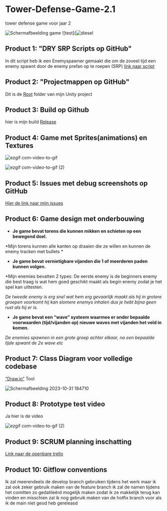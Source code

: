 # Tower-Defense-Game-2.1
 tower defense game voor jaar 2 

![Schermafbeelding game](https://github.com/Dry0/Tower-Defense-Game/assets/115462366/b5dd2ff4-155f-4450-8c90-4949c52d3fe4)
![test](![diesel](https://github.com/Dry0/Tower-Defense-Game/assets/115462366/3b35f12a-ee7d-4ad6-8dba-ad99f2950108)


## Product 1: "DRY SRP Scripts op GitHub"


In dit script heb ik een Enemyspawner gemaakt die om de zoveel tijd een enemy spawnt door de enemy prefan op te roepen (SRP) [link naar script](https://github.com/Dry0/Tower-Defense-Game/blob/Develop/Assets/Scripts/Enemys/EnemySpawner.cs)

## Product 2: "Projectmappen op GitHub"

Dit is de [Root](https://github.com/Dry0/Tower-Defense-Game/tree/Develop/Assets) folder van mijn Unity project

## Product 3: Build op Github

hier is mijn build
[Release](https://github.com/Dry0/Tower-Defense-Game/releases/tag/TDM-TDG)

## Product 4: Game met Sprites(animations) en Textures 

![ezgif com-video-to-gif](https://github.com/Dry0/Tower-Defense-Game/assets/115462366/865960f5-a378-454d-b801-7197b96b5034)

![ezgif com-video-to-gif (2)](https://github.com/Dry0/Tower-Defense-Game/assets/115462366/0c8ffc0b-4c68-43a6-87f7-8957bc2bdfee)



## Product 5: Issues met debug screenshots op GitHub 

[Hier de link naar mijn issues](https://github.com/Dry0/Tower-Defense-Game/issues/2)


## Product 6: Game design met onderbouwing 

*  **Je game bevat torens die kunnen mikken en schieten op een bewegend doel.** 

*Mijn torens kunnen alle kanten op draaien die ze willen en kunnen de enemy tracken met bullets *

*  **Je game bevat vernietigbare vijanden die 1 of meerderen paden kunnen volgen.**  

*Mijn enemies bevatten 2 types: 
De eerste enemy is de beginners enemy die best traag is wat hem goed geschikt maakt als begin enemy zodat je het spel kan uittesten.

*De tweede enemy is erg snel wat hem erg gevaarlijk maakt als hij in grotere groepen voorkomt hij kan slomere enemys inhalen dus je hebt bijna geen rust als hij er is.*

*  **Je game bevat een “wave” systeem waarmee er onder bepaalde voorwaarden (tijd/vijanden op) nieuwe waves met vijanden het veld in komen.**

*De enemies spawnen in een grote groep achter elkaar, na een bepaalde tijde spwant de 2e wave etc*

## Product 7: Class Diagram voor volledige codebase 

[“Draw.io”](https://app.diagrams.net/) Tool


![Schermafbeelding 2023-10-31 184710](https://github.com/Dry0/Tower-Defense-Game/assets/115462366/10732ffd-a82c-4a77-997b-c2af6393aa3b)


## Product 8: Prototype test video
Ja hier is de video  




![ezgif com-video-to-gif (2)](https://github.com/Dry0/Tower-Defense-Game/assets/115462366/0c8ffc0b-4c68-43a6-87f7-8957bc2bdfee)



## Product 9: SCRUM planning inschatting 

[Link naar de openbare trello](https://trello.com/b/YNt5He3H/tower-defense-game)

## Product 10: Gitflow conventions

Ik zal meerendeels de develop branch gebruiken tijdens het werk maar ik zal ook zeker gebruik maken van de feature branch 
ik zal de namen tijdens het comitten zo gedatileërd mogelijk maken zodat ik ze makkelijk terug kan vinden 
en misschien zal ik nog gebruik maken van de hotfix branch voor als ik de main niet geod heb gereleasd




